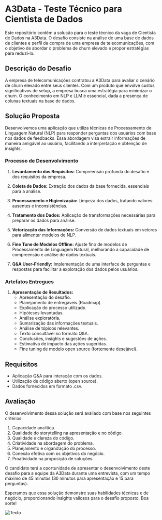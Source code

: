 # A3Data - Teste Técnico para Cientista de Dados

Este repositório contém a solução para o teste técnico da vaga de Cientista de Dados na A3Data. O desafio consiste na análise de uma base de dados de clientes e perfil de compra de uma empresa de telecomunicações, com o objetivo de abordar o problema de churn elevado e propor estratégias para reduzi-lo.

## Descrição do Desafio

A empresa de telecomunicações contratou a A3Data para avaliar o cenário de churn elevado entre seus clientes. Com um produto que envolve custos significativos de setup, a empresa busca uma estratégia para minimizar o churn. O conhecimento em NLP e LLM é essencial, dada a presença de colunas textuais na base de dados.

## Solução Proposta

Desenvolvemos uma aplicação que utiliza técnicas de Processamento de Linguagem Natural (NLP) para responder perguntas dos usuários com base nos dados de feedbacks. Essa abordagem visa extrair informações de maneira amigável ao usuário, facilitando a interpretação e obtenção de insights.

### Processo de Desenvolvimento

1. **Levantamento dos Requisitos:** Compreensão profunda do desafio e dos requisitos da empresa.

2. **Coleta de Dados:** Extração dos dados da base fornecida, essenciais para a análise.

3. **Processamento e Higienização:** Limpeza dos dados, tratando valores ausentes e inconsistências.

4. **Tratamento dos Dados:** Aplicação de transformações necessárias para preparar os dados para análise.

5. **Vetorização das Informações:** Conversão de dados textuais em vetores para alimentar modelos de NLP.

6. **Fine Tune de Modelos Offline:** Ajuste fino de modelos de Processamento de Linguagem Natural, melhorando a capacidade de compreensão e análise de dados textuais.

7. **Q&A User-Friendly:** Implementação de uma interface de perguntas e respostas para facilitar a exploração dos dados pelos usuários.

### Artefatos Entregues

1. **Apresentação de Resultados:**
   - Apresentação do desafio.
   - Planejamento de entregáveis (Roadmap).
   - Explicação do processo utilizado.
   - Hipóteses levantadas.
   - Análise exploratória.
   - Sumarização das informações textuais.
   - Análise de tópicos relevantes.
   - Texto consultável no formato Q&A.
   - Conclusões, insights e sugestões de ações.
   - Estimativa de impacto das ações sugeridas.
   - Fine tuning de modelo open source (fortemente desejável).

## Requisitos

- Aplicação Q&A para interação com os dados.
- Utilização de código aberto (open source).
- Dados fornecidos em formato .csv.

## Avaliação

O desenvolvimento dessa solução será avaliado com base nos seguintes critérios:

1. Capacidade analítica.
2. Qualidade do storytelling na apresentação e no código.
3. Qualidade e clareza do código.
4. Criatividade na abordagem do problema.
5. Planejamento e organização do processo.
6. Conexão efetiva com os objetivos do negócio.
7. Proatividade na proposição de soluções.

O candidato terá a oportunidade de apresentar o desenvolvimento deste desafio para a equipe da A3Data durante uma entrevista, com um tempo máximo de 45 minutos (30 minutos para apresentação e 15 para perguntas).

Esperamos que essa solução demonstre suas habilidades técnicas e de negócio, proporcionando insights valiosos para o desafio proposto. Boa sorte!


![Texto](https://dist.neo4j.com/wp-content/uploads/20230615211442/1oMLZ5s8OHftzqPEVreTd_g.png)